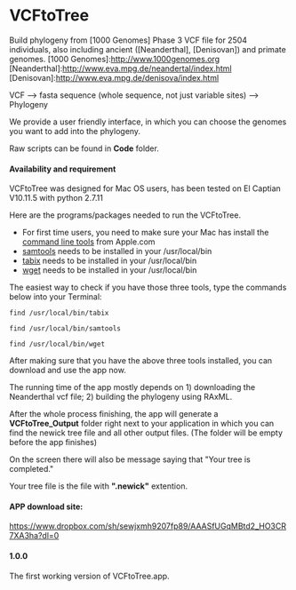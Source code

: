 # VCFtoTree
Build phylogeny from [1000 Genomes] Phase 3 VCF file for 2504 individuals, also including ancient ([Neanderthal], [Denisovan]) and primate genomes.
[1000 Genomes]:http://www.1000genomes.org
[Neanderthal]:http://www.eva.mpg.de/neandertal/index.html
[Denisovan]:http://www.eva.mpg.de/denisova/index.html

VCF --> fasta sequence (whole sequence, not just variable sites) --> Phylogeny

We provide a user friendly interface, in which you can choose the genomes you want to add into the phylogeny.

Raw scripts can be found in **Code** folder.

#### Availability and requirement
VCFtoTree was designed for Mac OS users, has been tested on El Captian V10.11.5 with python 2.7.11

Here are the programs/packages needed to run the VCFtoTree.
- For first time users, you need to make sure your Mac has install the [command line tools] from Apple.com
- [samtools] needs to be installed in your /usr/local/bin
- [tabix] needs to be installed in your /usr/local/bin
- [wget] needs to be installed in your /usr/local/bin

[samtools]:http://www.htslib.org
[tabix]:https://github.com/samtools/tabix
[wget]:https://developer.apple.com/opensource/
[command line tools]:https://developer.apple.com/opensource/

The easiest way to check if you have those three tools, type the commands below into your Terminal:

```unix
find /usr/local/bin/tabix

find /usr/local/bin/samtools

find /usr/local/bin/wget
```
After making sure that you have the above three tools installed, you can download and use the app now.

The running time of the app mostly depends on 1) downloading the Neanderthal vcf file; 2) building the phylogeny using RAxML.

After the whole process finishing, the app will generate a **VCFtoTree_Output** folder right next to your application in which you can find the newick tree file and all other output files. (The folder will be empty before the app finishes)

On the screen there will also be message saying that "Your tree is completed."

Your tree file is the file with **".newick"** extention.

#### APP download site:
https://www.dropbox.com/sh/sewjxmh9207fp89/AAASfUGqMBtd2_HO3CR7XA3ha?dl=0

#### 1.0.0
The first working version of VCFtoTree.app.


